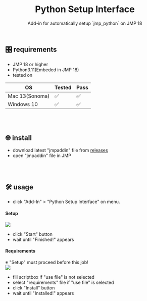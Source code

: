 <h1 align="center">
    Python Setup Interface
</h1>
<p align="center">
    Add-in for automatically setup `jmp_python` on JMP 18
</p>
<br/>

## 🎛️ requirements
- JMP 18 or higher
- Python3.11(Embeded in JMP 18)
- tested on

|        OS      | Tested | Pass |
| -------------- | ------ | ---- |
| Mac 13(Sonoma) |   ✅   |  ✅  |
| Windows 10     |   ✅   |  ✅  |

<br/><br/>

## 🌐 install
- download latest "jmpaddin" file from <a href="https://github.com/somehitDev/Python-Setup-Interface/releases">releases</a>
- open "jmpaddin" file in JMP

<br/><br/>

## 🛠 usage
- click "Add-In" > "Python Setup Interface" on menu.

#### Setup
<img src="https://github.com/somehitDev/Python-Setup-Interface/blob/main/assets/preview_setup.png?raw=true"></img><br/>
- click "Start" button
- wait until "Finished!" appears

#### Requirements
※ "Setup" must proceed before this job!
<br/><img src="https://github.com/somehitDev/Python-Setup-Interface/blob/main/assets/preview_require.png?raw=true"></img><br/>
- fill scriptbox if "use file" is not selected
- select "requirements" file if "use file" is selected
- click "Install" button
- wait until "Installed!" appears
